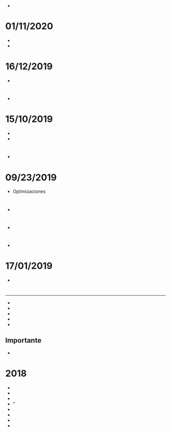 # 

- 

# 01/11/2020

- 
- 

# 16/12/2019

- 

# 

- 

# 15/10/2019

- 
- 

# 

- 

# 09/23/2019

- Optimizaciones

# 

- 

# 

- 

# 

- 

# 17/01/2019

- 

# 

** **

- 
- 
- 
- 
- 

**Importante**
- 
- 


# 2018

- 	
-   
-   
-   "
-   
-   
-   
-   
